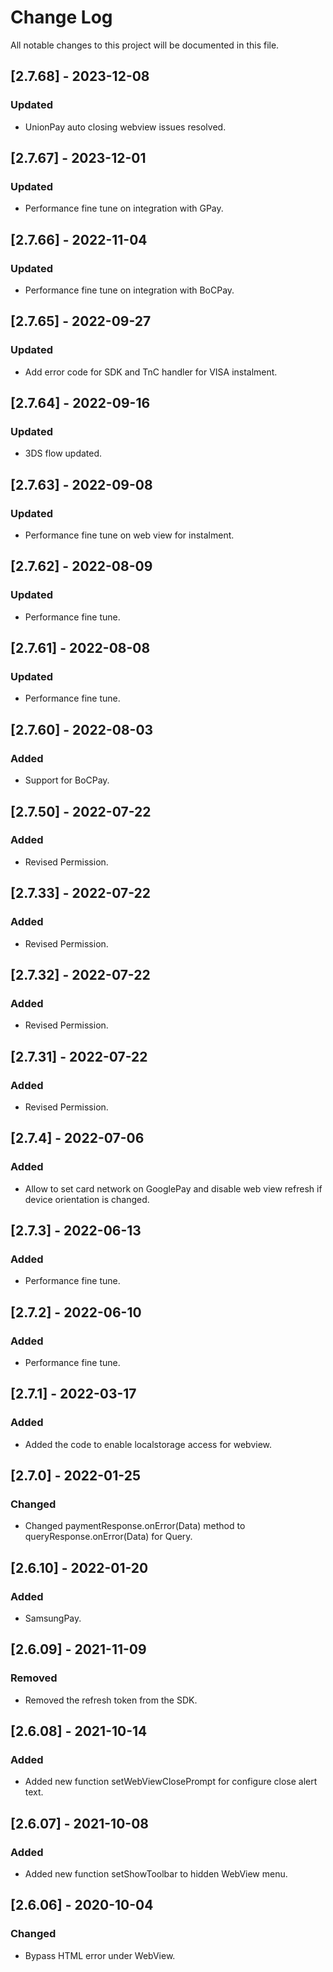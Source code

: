 
# Change Log
All notable changes to this project will be documented in this file.


## [2.7.68] - 2023-12-08
 
### Updated

- UnionPay auto closing webview issues resolved.


## [2.7.67] - 2023-12-01
 
### Updated

- Performance fine tune on integration with GPay.


## [2.7.66] - 2022-11-04
 
### Updated

- Performance fine tune on integration with BoCPay.

## [2.7.65] - 2022-09-27
 
### Updated

- Add error code for SDK and TnC handler for VISA instalment.

## [2.7.64] - 2022-09-16
 
### Updated

- 3DS flow updated.

## [2.7.63] - 2022-09-08
 
### Updated

- Performance fine tune on web view for instalment.

## [2.7.62] - 2022-08-09
 
### Updated

- Performance fine tune.

## [2.7.61] - 2022-08-08
 
### Updated

- Performance fine tune.

## [2.7.60] - 2022-08-03
 
### Added

- Support for BoCPay.

## [2.7.50] - 2022-07-22
 
### Added

- Revised Permission.

## [2.7.33] - 2022-07-22
 
### Added

- Revised Permission.

## [2.7.32] - 2022-07-22
 
### Added

- Revised Permission.

## [2.7.31] - 2022-07-22
 
### Added

- Revised Permission.

## [2.7.4] - 2022-07-06
 
### Added

- Allow to set card network on GooglePay and disable web view refresh if device orientation is changed. 

## [2.7.3] - 2022-06-13
 
### Added

- Performance fine tune. 


## [2.7.2] - 2022-06-10
 
### Added

- Performance fine tune. 


## [2.7.1] - 2022-03-17
 
### Added

- Added the code to enable localstorage access for webview. 


## [2.7.0] - 2022-01-25
 
### Changed

- Changed paymentResponse.onError(Data) method to queryResponse.onError(Data) for Query. 


## [2.6.10] - 2022-01-20
 
### Added

- SamsungPay. 


## [2.6.09] - 2021-11-09
 
### Removed

- Removed the refresh token from the SDK. 



## [2.6.08] - 2021-10-14
 
### Added

- Added new function setWebViewClosePrompt for configure close alert text.



## [2.6.07] - 2021-10-08
 
### Added

- Added new function setShowToolbar to hidden WebView menu.



## [2.6.06] - 2020-10-04

### Changed

- Bypass HTML error under WebView.


